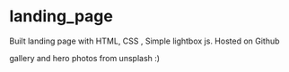 # landing_page
Built landing page with HTML, CSS , Simple lightbox js. Hosted on Github 

gallery and hero photos from unsplash :)
